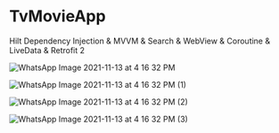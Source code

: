 # TvMovieApp
Hilt Dependency Injection &amp; MVVM &amp; Search &amp; WebView &amp; Coroutine &amp; LiveData &amp; Retrofit 2 

![WhatsApp Image 2021-11-13 at 4 16 32 PM](https://user-images.githubusercontent.com/67502781/141647183-77f94420-c9a8-4cc1-b30f-2e5adecb8818.jpeg)

![WhatsApp Image 2021-11-13 at 4 16 32 PM (1)](https://user-images.githubusercontent.com/67502781/141647188-718254a4-c9a5-4d40-b831-b0b4e028ad4e.jpeg)

![WhatsApp Image 2021-11-13 at 4 16 32 PM (2)](https://user-images.githubusercontent.com/67502781/141647193-c3d91eb8-230c-4b94-8a1a-e4d2435911dd.jpeg)

![WhatsApp Image 2021-11-13 at 4 16 32 PM (3)](https://user-images.githubusercontent.com/67502781/141647197-a4938532-b65d-4c7f-8e24-21aba1ac1ba9.jpeg)
